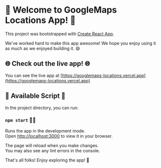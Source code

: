 # 🚀 Welcome to GoogleMaps Locations App! 🚀

This project was bootstrapped with [Create React App](https://github.com/facebook/create-react-app).

We've worked hard to make this app awesome! We hope you enjoy using it as much as we enjoyed building it. 😄

## 🌐 Check out the live app! 🌐

You can see the live app at [https://googlemaps-locations.vercel.app](https://googlemaps-locations.vercel.app)

## 📜 Available Script 📜

In the project directory, you can run:

### `npm start` 🏃‍♂️

Runs the app in the development mode.\
Open [http://localhost:3000](http://localhost:3000) to view it in your browser.

The page will reload when you make changes.\
You may also see any lint errors in the console.

That's all folks! Enjoy exploring the app! 🎉
